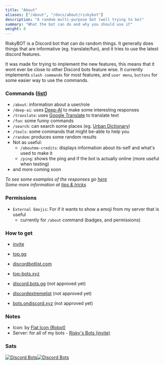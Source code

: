 ```yaml
---
title: "About"
aliases: ["/about", "/docs/about/riskybot"]
description: "A random multi-purpose bot (well trying to be)"
summary: "What the bot can do and why you should use it"
weight: 8
---
```

RiskyBOT is a Discord bot that can do random things. It generally does things that are informative (eg. translate/fun), and it tries to use the latest discord features.

It was made for trying to implement the new features, this means that it wont ever be close to other Discord bots feature wise. It currently implements `slash commands` for most features, and `user menu`, `buttons` for some easier way to use the commands.

### Commands ([list](https://trello.com/b/XpQuJz82/riskybot-commands))
- `/about`: information about a user/role
- `/deep-ai`: uses [Deep-AI](https://deepai.org/) to make some interesting responses
- `/translate`: uses [Google Translate](https://translate.google.com) to translate text
- `/fun`: some funny commands
- `/search`: can search some places (eg. [Urban Dictionary](https://urbandictionary.com/))
- `/tools`: some commands that might be-able to help you
- `/random`: produces some random results
- Not as useful:
   - `/aboutme-credits`: displays information about its-self and what's used to make it
   - `/ping`: shows the ping and if the bot is actually online (more useful when testing)
- and more coming soon

*To see some examples of the responses go [here](../examples)*\
*Some more information at [tips & tricks](../tips-tricks)* 

### Permissions
- `External Emojis`: For if it wants to show a emoji from my server that is useful
  - currently for `/about` command (badges, and permissions)
    
### How to get
- [invite](https://discord.com/api/oauth2/authorize?client_id=780657028695326720&scope=applications.commands)

- [top.gg](https://top.gg/bot/780657028695326720)
- [discordbotlist.com](https://discordbotlist.com/bots/riskybot)
- [top-bots.xyz](https://top-bots.xyz/bot/780657028695326720)

- [discord.bots.gg](https://discord.bots.gg/bots/780657028695326720) (not approved yet)
- [discordextremelist](https://discordextremelist.xyz/en-US/bots/780657028695326720/) (not approved yet)
- [bots.ondiscord.xyz](https://bots.ondiscord.xyz/bots/780657028695326720/) (not approved yet)

### Notes

- Icon: by [Flat Icon (Robot)](https://www.flaticon.com/free-icon/robot_2021646)
- Server: for all of my bots - [Risky's Bots (invite)](https://discord.gg/BanFeVWyFP)

### Sats

[![Discord Bots](https://top.gg/api/widget/status/780657028695326720.svg)![Discord Bots](https://top.gg/api/widget/servers/780657028695326720.svg)](https://top.gg/bot/780657028695326720)
